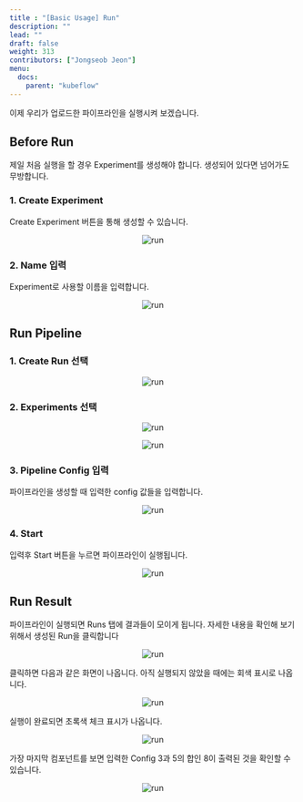 ```yaml
---
title : "[Basic Usage] Run"
description: ""
lead: ""
draft: false
weight: 313
contributors: ["Jongseob Jeon"]
menu:
  docs:
    parent: "kubeflow"
---
```


이제 우리가 업로드한 파이프라인을 실행시켜 보겠습니다.

## Before Run

제일 처음 실행을 할 경우 Experiment를 생성해야 합니다. 생성되어 있다면 넘어가도 무방합니다.

### 1. Create Experiment

Create Experiment 버튼을 통해 생성할 수 있습니다.
<p align="center">
  <img src="/images/docs/kubeflow/run-0.png" title="run"/>
</p>

### 2. Name 입력

Experiment로 사용할 이름을 입력합니다.
<p align="center">
  <img src="/images/docs/kubeflow/run-1.png" title="run"/>
</p>

## Run Pipeline

### 1. Create Run 선택

<p align="center">
  <img src="/images/docs/kubeflow/run-2.png" title="run"/>
</p>

### 2. Experiments 선택

<p align="center">
  <img src="/images/docs/kubeflow/run-9.png" title="run"/>
</p>

<p align="center">
  <img src="/images/docs/kubeflow/run-10.png" title="run"/>
</p>

### 3. Pipeline Config 입력

파이프라인을 생성할 때 입력한 config 값들을 입력합니다.
<p align="center">
  <img src="/images/docs/kubeflow/run-3.png" title="run"/>
</p>

### 4. Start

입력후 Start 버튼을 누르면 파이프라인이 실행됩니다.
<p align="center">
  <img src="/images/docs/kubeflow/run-4.png" title="run"/>
</p>

## Run Result

파이프라인이 실행되면 Runs 탭에 결과들이 모이게 됩니다.
자세한 내용을 확인해 보기 위해서 생성된 Run을 클릭합니다
<p align="center">
  <img src="/images/docs/kubeflow/run-5.png" title="run"/>
</p>

클릭하면 다음과 같은 화면이 나옵니다. 아직 실행되지 않았을 때에는 회색 표시로 나옵니다.
<p align="center">
  <img src="/images/docs/kubeflow/run-6.png" title="run"/>
</p>

실행이 완료되면 초록색 체크 표시가 나옵니다.
<p align="center">
  <img src="/images/docs/kubeflow/run-7.png" title="run"/>
</p>

가장 마지막 컴포넌트를 보면 입력한 Config 3과 5의 합인 8이 출력된 것을 확인할 수 있습니다.
<p align="center">
  <img src="/images/docs/kubeflow/run-8.png" title="run"/>
</p>
